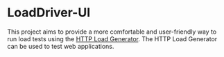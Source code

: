 # LoadDriver-UI

This project aims to provide a more comfortable and user-friendly way to run load tests using the [HTTP Load Generator](https://github.com/joakimkistowski/HTTP-Load-Generator).
The HTTP Load Generator can be used to test web applications.